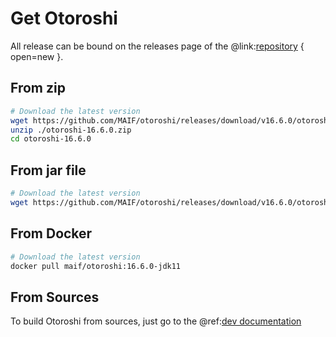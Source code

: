 # Get Otoroshi

All release can be bound on the releases page of the @link:[repository](https://github.com/MAIF/otoroshi/releases) { open=new }.

## From zip

```sh
# Download the latest version
wget https://github.com/MAIF/otoroshi/releases/download/v16.6.0/otoroshi-16.6.0.zip
unzip ./otoroshi-16.6.0.zip
cd otoroshi-16.6.0
```

## From jar file

```sh
# Download the latest version
wget https://github.com/MAIF/otoroshi/releases/download/v16.6.0/otoroshi.jar
```

## From Docker

```sh
# Download the latest version
docker pull maif/otoroshi:16.6.0-jdk11
```

## From Sources

To build Otoroshi from sources, just go to the @ref:[dev documentation](../dev.md)
